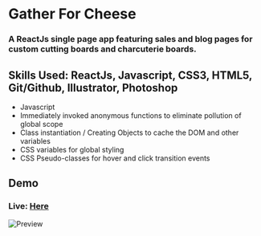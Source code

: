 # Gather For Cheese
### A ReactJs single page app featuring sales and blog pages for custom cutting boards and charcuterie boards.

## Skills Used: ReactJs, Javascript, CSS3, HTML5, Git/Github, Illustrator, Photoshop


* Javascript
* Immediately invoked anonymous functions to eliminate pollution of global scope
* Class instantiation / Creating Objects to cache the DOM and other variables
* CSS variables for global styling
* CSS Pseudo-classes for hover and click transition events




## Demo
### Live: [Here](https://www.gatherforcheese.com)
![Preview](src/images/preview.gif)
